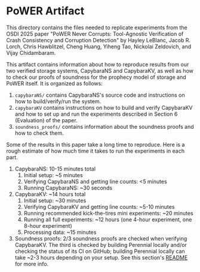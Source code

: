 # PoWER Artifact

This directory contains the files needed to replicate experiments from the
OSDI 2025 paper "PoWER Never Corrupts: Tool-Agnostic Verification of Crash
Consistency and Corruption Detection" by Hayley LeBlanc, Jacob R. Lorch, Chris
Hawblitzel, Cheng Huang, Yiheng Tao, Nickolai Zeldovich, and Vijay
Chidambaram.

This artifact contains information about how to reproduce results from our two verified storage systems, CapybaraNS and CapybaraKV, as well as how to check our proofs of soundness for the prophecy model of storage and PoWER itself.
It is organized as follows:
1. `capybaraNS/` contains CapybaraNS's source code and instructions on how to build/verify/run the system.
2. `capybaraKV` contains instructions on how to build and verify CapybaraKV and how to set up and run the experiments described in Section 6 (Evaluation) of the paper.
3. `soundness_proofs/` contains information about the soundness proofs and how to check them.

Some of the results in this paper take a long time to reproduce. 
Here is a rough estimate of how much time it takes to run the experiments in each part.

1. CapybaraNS: 10-15 minutes total
   1. Initial setup: ~5 minutes
   2. Verifying CapybaraNS and getting line counts: <5 minutes
   3. Running CapybaraNS: ~30 seconds
2. CapybaraKV: ~14 hours total
   1. Initial setup: ~30 minutes
   2. Verifying CapybaraKV and getting line counts: ~5-10 minutes
   3. Running recommended kick-the-tires mini experiments: ~20 minutes
   4. Running all full experiments: ~12 hours (one 4-hour experiment, one 8-hour experiment)
   5. Processing data: ~15 minutes
3. Soundness proofs: 2/3 soundness proofs are checked when verifying CapybaraKV. The third is checked by building Perennial locally and/or checking the status of its CI on GitHub; building Perennial locally can take ~2-3 hours depending on your setup. See this section's [README](soundness_proofs/README.md) for more info.